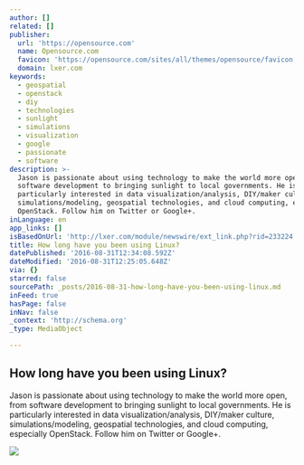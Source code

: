 ```yaml
---
author: []
related: []
publisher:
  url: 'https://opensource.com'
  name: Opensource.com
  favicon: 'https://opensource.com/sites/all/themes/opensource/favicon.ico'
  domain: lxer.com
keywords:
  - geospatial
  - openstack
  - diy
  - technologies
  - sunlight
  - simulations
  - visualization
  - google
  - passionate
  - software
description: >-
  Jason is passionate about using technology to make the world more open, from
  software development to bringing sunlight to local governments. He is
  particularly interested in data visualization/analysis, DIY/maker culture,
  simulations/modeling, geospatial technologies, and cloud computing, especially
  OpenStack. Follow him on Twitter or Google+.
inLanguage: en
app_links: []
isBasedOnUrl: 'http://lxer.com/module/newswire/ext_link.php?rid=233224'
title: How long have you been using Linux?
datePublished: '2016-08-31T12:34:08.592Z'
dateModified: '2016-08-31T12:25:05.648Z'
via: {}
starred: false
sourcePath: _posts/2016-08-31-how-long-have-you-been-using-linux.md
inFeed: true
hasPage: false
inNav: false
_context: 'http://schema.org'
_type: MediaObject

---
```

<article style=""><h1>How long have you been using Linux?</h1><p>Jason is passionate about using technology to make the world more open, from software development to bringing sunlight to local governments. He is particularly interested in data visualization/analysis, DIY/maker culture, simulations/modeling, geospatial technologies, and cloud computing, especially OpenStack. Follow him on Twitter or Google+.</p><img src="https://opensource.com/sites/default/files/images/life/community-penguins-osdc-lead.png" /></article>